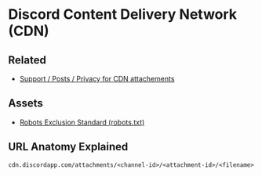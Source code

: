 # Discord Content Delivery Network (CDN)

## Related

- [Support / Posts / Privacy for CDN attachements](https://support.discord.com/hc/en-us/community/posts/360061593771-Privacy-for-CDN-attachements)

## Assets

- [Robots Exclusion Standard (robots.txt)](https://cdn.discordapp.com/robots.txt)

## URL Anatomy Explained

```txt
cdn.discordapp.com/attachments/<channel-id>/<attachment-id>/<filename>
```
